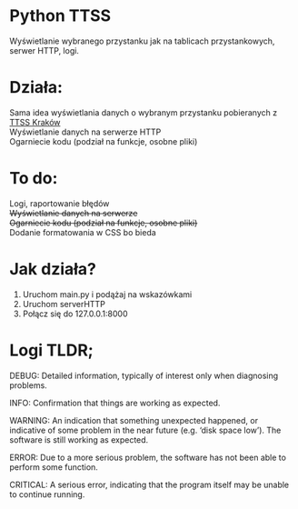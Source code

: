 # Python TTSS
Wyświetlanie wybranego przystanku jak na tablicach przystankowych, serwer HTTP, logi.

# Działa:
Sama idea wyświetlania danych o wybranym przystanku pobieranych z [TTSS Kraków](http://www.ttss.krakow.pl/)<br/> 
Wyświetlanie danych na serwerze HTTP<br/> 
Ogarniecie kodu (podział na funkcje, osobne pliki)<br/> 

# To do:
Logi, raportowanie błędów <br/> 
~~Wyświetlanie danych na serwerze~~ <br/>
~~Ogarniecie kodu (podział na funkcje, osobne pliki)~~ <br/>
Dodanie formatowania w CSS bo bieda<br/> 

# Jak działa?
1. Uruchom main.py i podążaj na wskazówkami
2. Uruchom serverHTTP
3. Połącz się do 127.0.0.1:8000

# Logi TLDR;
DEBUG: Detailed information, typically of interest only when diagnosing problems.<br/>

INFO: Confirmation that things are working as expected.<br/>

WARNING: An indication that something unexpected happened, or indicative of some problem in the near future (e.g. ‘disk space low’). The software is still working as expected.<br/>

ERROR: Due to a more serious problem, the software has not been able to perform some function.<br/>

CRITICAL: A serious error, indicating that the program itself may be unable to continue running.<br/>
